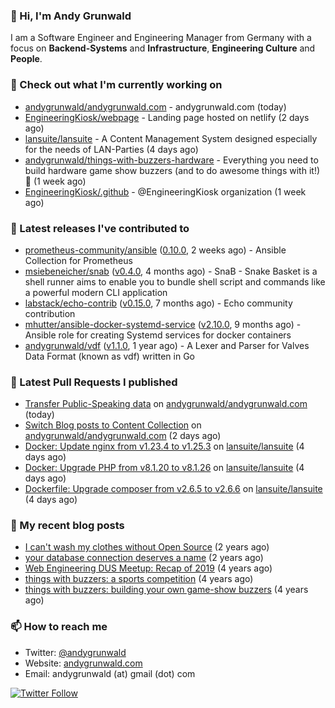 ### 👋 Hi, I'm Andy Grunwald

I am a Software Engineer and Engineering Manager from Germany with a focus on **Backend-Systems** and **Infrastructure**, **Engineering Culture** and **People**.

### 👷 Check out what I'm currently working on


- [andygrunwald/andygrunwald.com](https://github.com/andygrunwald/andygrunwald.com) - andygrunwald.com (today)
- [EngineeringKiosk/webpage](https://github.com/EngineeringKiosk/webpage) - Landing page hosted on netlify (2 days ago)
- [lansuite/lansuite](https://github.com/lansuite/lansuite) - A Content Management System designed especially for the needs of LAN-Parties (4 days ago)
- [andygrunwald/things-with-buzzers-hardware](https://github.com/andygrunwald/things-with-buzzers-hardware) - Everything you need to build hardware game show buzzers (and to do awesome things with it!) 🚀 (1 week ago)
- [EngineeringKiosk/.github](https://github.com/EngineeringKiosk/.github) - @EngineeringKiosk organization (1 week ago)

### 🔭 Latest releases I've contributed to


- [prometheus-community/ansible](https://github.com/prometheus-community/ansible) ([0.10.0](https://github.com/prometheus-community/ansible/releases/tag/0.10.0), 2 weeks ago) - Ansible Collection for Prometheus
- [msiebeneicher/snab](https://github.com/msiebeneicher/snab) ([v0.4.0](https://github.com/msiebeneicher/snab/releases/tag/v0.4.0), 4 months ago) - SnaB - Snake Basket is a shell runner aims to enable you to bundle shell script and commands like a powerful modern CLI application
- [labstack/echo-contrib](https://github.com/labstack/echo-contrib) ([v0.15.0](https://github.com/labstack/echo-contrib/releases/tag/v0.15.0), 7 months ago) - Echo community contribution
- [mhutter/ansible-docker-systemd-service](https://github.com/mhutter/ansible-docker-systemd-service) ([v2.10.0](https://github.com/mhutter/ansible-docker-systemd-service/releases/tag/v2.10.0), 9 months ago) - Ansible role for creating Systemd services for docker containers
- [andygrunwald/vdf](https://github.com/andygrunwald/vdf) ([v1.1.0](https://github.com/andygrunwald/vdf/releases/tag/v1.1.0), 1 year ago) - A Lexer and Parser for Valves Data Format (known as vdf) written in Go

### 🔨 Latest Pull Requests I published


- [Transfer Public-Speaking data](https://github.com/andygrunwald/andygrunwald.com/pull/211) on [andygrunwald/andygrunwald.com](https://github.com/andygrunwald/andygrunwald.com) (today)
- [Switch Blog posts to Content Collection](https://github.com/andygrunwald/andygrunwald.com/pull/210) on [andygrunwald/andygrunwald.com](https://github.com/andygrunwald/andygrunwald.com) (2 days ago)
- [Docker: Update nginx from v1.23.4 to v1.25.3](https://github.com/lansuite/lansuite/pull/839) on [lansuite/lansuite](https://github.com/lansuite/lansuite) (4 days ago)
- [Docker: Upgrade PHP from v8.1.20 to v8.1.26](https://github.com/lansuite/lansuite/pull/838) on [lansuite/lansuite](https://github.com/lansuite/lansuite) (4 days ago)
- [Dockerfile: Upgrade composer from v2.6.5 to v2.6.6](https://github.com/lansuite/lansuite/pull/837) on [lansuite/lansuite](https://github.com/lansuite/lansuite) (4 days ago)

### 📝 My recent blog posts


- [I can&#39;t wash my clothes without Open Source](https://andygrunwald.com/blog/i-cant-wash-my-clothes-without-open-source/) (2 years ago)
- [your database connection deserves a name](https://andygrunwald.com/blog/your-database-connection-deserves-a-name/) (2 years ago)
- [Web Engineering DUS Meetup: Recap of 2019](https://andygrunwald.com/blog/web-engineering-dus-recap-of-2019/) (4 years ago)
- [things with buzzers: a sports competition](https://andygrunwald.com/blog/things-with-buzzers-a-sports-competition/) (4 years ago)
- [things with buzzers: building your own game-show buzzers](https://andygrunwald.com/blog/things-with-buzzers-building-your-own-game-show-buzzers/) (4 years ago)

### 📫 How to reach me

- Twitter: [@andygrunwald](https://twitter.com/andygrunwald)
- Website: [andygrunwald.com](https://andygrunwald.com)
- Email: andygrunwald (at) gmail (dot) com

[![Twitter Follow](https://img.shields.io/twitter/follow/andygrunwald?label=Follow&style=social)](https://twitter.com/andygrunwald)
